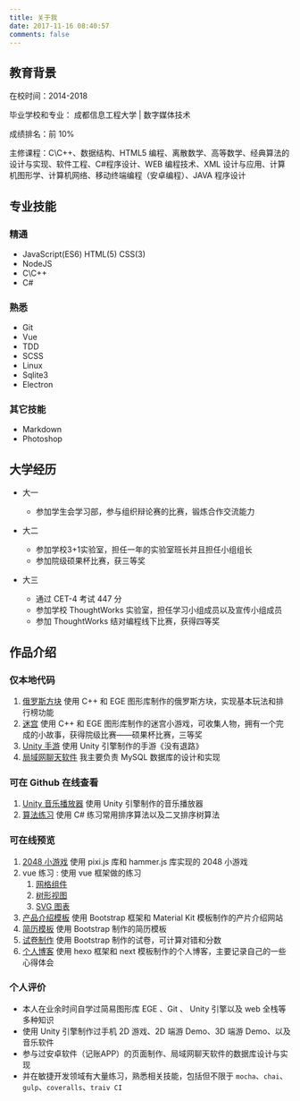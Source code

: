 ```yaml
---
title: 关于我
date: 2017-11-16 08:40:57
comments: false
---
```


## 教育背景

在校时间：2014-2018

毕业学校和专业： 成都信息工程大学 | 数字媒体技术

成绩排名：前 10%

主修课程：C\C++、数据结构、HTML5 编程、离散数学、高等数学、经典算法的设计与实现、软件工程、C#程序设计、WEB 编程技术、XML 设计与应用、计算机图形学、计算机网络、移动终端编程（安卓编程）、JAVA 程序设计

## 专业技能

### 精通

- JavaScript(ES6) HTML(5) CSS(3)
- NodeJS
- C\C++
- C#

### 熟悉

- Git
- Vue
- TDD
- SCSS
- Linux
- Sqlite3
- Electron

### 其它技能

- Markdown
- Photoshop

## 大学经历

- 大一
	- 参加学生会学习部，参与组织辩论赛的比赛，锻炼合作交流能力

- 大二
	- 参加学校3+1实验室，担任一年的实验室班长并且担任小组组长
	- 参加院级硕果杯比赛，获三等奖

- 大三
	- 通过 CET-4 考试 447 分
	- 参加学校 ThoughtWorks 实验室，担任学习小组成员以及宣传小组成员
	- 参加 ThoughtWorks 结对编程线下比赛，获得四等奖

## 作品介绍

### 仅本地代码

1. [俄罗斯方块]() 使用 C++ 和 EGE 图形库制作的俄罗斯方块，实现基本玩法和排行榜功能
1. [迷宫]() 使用 C++ 和 EGE 图形库制作的迷宫小游戏，可收集人物，拥有一个完成的小故事，获得院级比赛——硕果杯比赛，三等奖
1. [Unity 手游]() 使用 Unity 引擎制作的手游《没有退路》
1. [局域网聊天软件]() 我主要负责 MySQL 数据库的设计和实现

### 可在 Github 在线查看

1. [Unity 音乐播放器](https://github.com/cwxyz007/MusicPlayer) 使用 Unity 引擎制作的音乐播放器
1. [算法练习](https://github.com/cwxyz007/Algorithm) 使用 C# 练习常用排序算法以及二叉排序树算法

### 可在线预览

1. [2048 小游戏](https://cwxyz007.github.io/pixi2048/) 使用 pixi.js 库和 hammer.js 库实现的 2048 小游戏
1. vue 练习 : 使用 vue 框架做的练习
	1. [网格组件](https://cwxyz007.github.io/vue-practice/grid/index.html)
	1. [树形视图](https://cwxyz007.github.io/vue-practice/tree/index.html)
	1. [SVG 图表](https://cwxyz007.github.io/vue-practice/svg-test/index.html)
1. [产品介绍模板](https://cwxyz007.github.io/TWPractice/TW103/src/index.html) 使用 Bootstrap 框架和 Material Kit 模板制作的产片介绍网站
1. [简历模板](https://cwxyz007.github.io/TWPractice/TW105/src/index.html) 使用 Bootstrap 制作的简历模板
1. [试卷制作](https://cwxyz007.github.io/TWPractice/TW108/index.html) 使用 Bootstrap 制作的试卷，可计算对错和分数
1. [个人博客](https://cwxyz007.github.io/) 使用 hexo 框架和 next 模板制作的个人博客，主要记录自己的一些心得体会

### 个人评价

- 本人在业余时间自学过简易图形库 EGE 、Git 、 Unity 引擎以及 web 全栈等多种知识
- 使用 Unity 引擎制作过手机 2D 游戏、2D 端游 Demo、3D 端游 Demo、以及音乐软件
- 参与过安卓软件（记账APP）的页面制作、局域网聊天软件的数据库设计与实现
- 并在敏捷开发领域有大量练习，熟悉相关技能，包括但不限于 `mocha`、`chai`、`gulp`、`coveralls`、`traiv CI`

